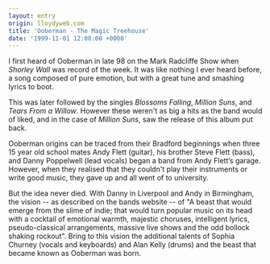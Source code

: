 ```yaml
---
layout: entry
origin: lloydyweb.com
title: 'Ooberman - The Magic Treehouse'
date: '1999-11-01 12:00:00 +0000'
---
```

I first heard of Ooberman in late 98 on the Mark Radcliffe Show when <cite>Shorley Wall</cite> was record of the week. It was like nothing I ever heard before, a song composed of pure emotion, but with a great tune and smashing lyrics to boot.

This was later followed by the singles <cite>Blossoms Falling</cite>, <cite>Million Suns</cite>, and <cite>Tears From a Willow</cite>. However these weren't as big a hits as the band would of liked, and in the case of <cite>Million Suns</cite>, saw the release of this album put back.

Ooberman origins can be traced from their Bradford beginnings when three 15 year old school mates Andy Flett (guitar), his brother Steve Flett (bass), and Danny Poppelwell (lead vocals) began a band from Andy Flett’s garage. However, when they realised that they couldn't play their instruments or write good music, they gave up and all went of to university.

But the idea never died. With Danny in Liverpool and Andy in Birmingham, the vision -- as described on the bands website -- of "A beast that would emerge from the slime of indie; that would turn popular music on its head with a cocktail of emotional warmth, majestic choruses, intelligent lyrics, pseudo-classical arrangements, massive live shows and the odd bollock shaking rockout". Bring to this vision the additional talents of Sophia Churney (vocals and keyboards) and Alan Kelly (drums) and the beast that became known as Ooberman was born.